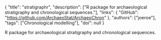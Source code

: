 {
  "title": "stratigraphr",
  "description": ["R package for archaeological stratigraphy and chronological sequences."],
  "links": {
    "GitHub": "https://github.com/ArchaeoStat/ArchaeoChron"
  },
  "authors": ["joeroe"],
  "tags": ["Chronological modelling"],
  "doi": null
}

<!-- Generated by csv2md.R – do not edit by hand -->

R package for archaeological stratigraphy and chronological sequences.